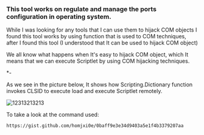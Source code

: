 ### This tool works on regulate and manage the ports configuration in operating system.
While I was looking for any tools that I can use them to hijack COM objects I found this tool works by using function that is used to COM techniques, after I found this tool (I understood that It can be used to hijack COM object)




We all know what happens when It's easy to hijack COM object, which It means that we can execute Scriptlet by using COM hijacking techniques.



*- 




As we see in the picture below, It shows how Scripting.Dictionary function invokes CLSID to execute load and execute Scriptlet remotely.

![12313213213](https://user-images.githubusercontent.com/25440152/61374905-682bdb00-a852-11e9-983f-eb632e7777c7.PNG)



To take a look at the command used:
```
https://gist.github.com/homjxi0e/0baff9e3e34d9403a5e1f4b3379207aa

```
